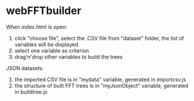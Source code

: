 # webFFTbuilder

When index.html is open:
1) click "choose file", select the .CSV file from "dataset" folder, the list of variables will be displayed
2) select one variable as criterion
3) drag'n'drop other variables to build the trees

JSON datasets:
1) the imported CSV file is in "mydata" variable, generated in importcsv.js
2) the structure of built FFT trees is in "myJsonObject" variable, generated in buildtree.js